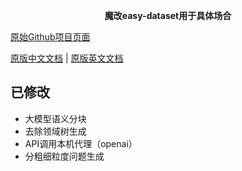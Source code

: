 <div align="center">

**魔改easy-dataset用于具体场合**

</div>

[原始Github项目页面](https://github.com/ConardLi/easy-dataset)

[原版中文文档](./README.zh-CN.md) | [原版英文文档](./README.en.md)

## 已修改

* 大模型语义分块
* 去除领域树生成
* API调用本机代理（openai）
* 分粗细粒度问题生成